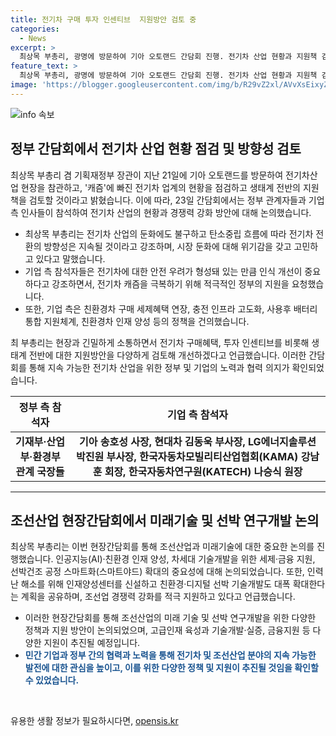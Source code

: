 ```yaml
---
title: 전기차 구매 투자 인센티브  지원방안 검토 중
categories:
  - News
excerpt: >
  최상목 부총리, 광명에 방문하여 기아 오토랜드 간담회 진행. 전기차 산업 현황과 지원책 검토. 산업부, 환경부 관계 국장 및 기아, 현대차, LG에너지솔루션 등 기업 참석. 기업들은 전기차 안전 우려와 캐즘 극복을 위한 적극적인 정부 지원 요청. 최 부총리는 전기차 시장 둔화에도 불구하고 전환 방향성은 지속될 것이라며, 지원방안 다양하게 검토할 것이라 언급. 또한 최 부총리는 HD한국조선해양을 방문하여 선박 산업 현황과 지원책도 논의함. 인재양성센터 설립과 친환경·디지털 선박 기술개발 확대 등의 논의가 이뤄짐.
feature_text: >
  최상목 부총리, 광명에 방문하여 기아 오토랜드 간담회 진행. 전기차 산업 현황과 지원책 검토. 산업부, 환경부 관계 국장 및 기아, 현대차, LG에너지솔루션 등 기업 참석. 기업들은 전기차 안전 우려와 캐즘 극복을 위한 적극적인 정부 지원 요청. 최 부총리는 전기차 시장 둔화에도 불구하고 전환 방향성은 지속될 것이라며, 지원방안 다양하게 검토할 것이라 언급. 또한 최 부총리는 HD한국조선해양을 방문하여 선박 산업 현황과 지원책도 논의함. 인재양성센터 설립과 친환경·디지털 선박 기술개발 확대 등의 논의가 이뤄짐.
image: 'https://blogger.googleusercontent.com/img/b/R29vZ2xl/AVvXsEixyZcFfHzMRdzZMjFBmAUKJYCLCGyLL1o632UiGVXcaFdKo_bkvkuCioo0uUKlGfBVcT3P84aROyZIXSBEx3Aw5nCQ3pTgDom1WDC4m8eifvWiAmWEEVb4x6G_l8C0QH225ldMjyaFvpxGEBGNO37VmDTDMHGhJPq73UglMfDca1-0aw/s1600/blogspot.png'
---
```


<p><img src="https://blogger.googleusercontent.com/img/b/R29vZ2xl/AVvXsEixyZcFfHzMRdzZMjFBmAUKJYCLCGyLL1o632UiGVXcaFdKo_bkvkuCioo0uUKlGfBVcT3P84aROyZIXSBEx3Aw5nCQ3pTgDom1WDC4m8eifvWiAmWEEVb4x6G_l8C0QH225ldMjyaFvpxGEBGNO37VmDTDMHGhJPq73UglMfDca1-0aw/s1600/blogspot.png" alt="info 속보" /></p>

<h2 data-ke-size="size26">정부 간담회에서 전기차 산업 현황 점검 및 방향성 검토</h2>

<p data-ke-size="size16">최상목 부총리 겸 기획재정부 장관이 지난 21일에 기아 오토랜드를 방문하여 전기차산업 현장을 참관하고, '캐즘'에 빠진 전기차 업계의 현황을 점검하고 생태계 전반의 지원책을 검토할 것이라고 밝혔습니다. 이에 따라, 23일 간담회에서는 정부 관계자들과 기업 측 인사들이 참석하여 전기차 산업의 현황과 경쟁력 강화 방안에 대해 논의했습니다.</p>

<ul>
<li>최상목 부총리는 전기차 산업의 둔화에도 불구하고 탄소중립 흐름에 따라 전기차 전환의 방향성은 지속될 것이라고 강조하며, 시장 둔화에 대해 위기감을 갖고 고민하고 있다고 말했습니다.</li>
<li>기업 측 참석자들은 전기차에 대한 안전 우려가 형성돼 있는 만큼 인식 개선이 중요하다고 강조하면서, 전기차 캐즘을 극복하기 위해 적극적인 정부의 지원을 요청했습니다.</li>
<li>또한, 기업 측은 친환경차 구매 세제혜택 연장, 충전 인프라 고도화, 사용후 배터리 통합 지원체계, 친환경차 인재 양성 등의 정책을 건의했습니다.</li>
</ul>

<p data-ke-size="size16">최 부총리는 현장과 긴밀하게 소통하면서 전기차 구매혜택, 투자 인센티브를 비롯해 생태계 전반에 대한 지원방안을 다양하게 검토해 개선하겠다고 언급했습니다. 이러한 간담회를 통해 지속 가능한 전기차 산업을 위한 정부 및 기업의 노력과 협력 의지가 확인되었습니다.</p>

<table>
<thead>
<tr>
<th><b>정부 측 참석자</b></th>
<th><b>기업 측 참석자</b></th>
</tr>
</thead>
<tbody>
<tr>
<td style="text-align: center; height: 17px;"><b>기재부·산업부·환경부 관계 국장들</b></td>
<td style="text-align: center; height: 17px;"><b>기아 송호성 사장, 현대차 김동욱 부사장, LG에너지솔루션 박진원 부사장, 한국자동차모빌리티산업협회(KAMA) 강남훈 회장, 한국자동차연구원(KATECH) 나승식 원장</b></td>
</tr>
</tbody>
</table>

<hr data-ke-size="size16">

<h2 data-ke-size="size26">조선산업 현장간담회에서 미래기술 및 선박 연구개발 논의</h2>

<p data-ke-size="size16">최상목 부총리는 이번 현장간담회를 통해 조선산업과 미래기술에 대한 중요한 논의를 진행했습니다. 인공지능(AI)·친환경 인재 양성, 차세대 기술개발을 위한 세제·금융 지원, 선박건조 공정 스마트화(스마트야드) 확대의 중요성에 대해 논의되었습니다. 또한, 인력난 해소를 위해 인재양성센터를 신설하고 친환경·디지털 선박 기술개발도 대폭 확대한다는 계획을 공유하며, 조선업 경쟁력 강화를 적극 지원하고 있다고 언급했습니다.</p>

<ul>
<li>이러한 현장간담회를 통해 조선산업의 미래 기술 및 선박 연구개발을 위한 다양한 정책과 지원 방안이 논의되었으며, 고급인재 육성과 기술개발·실증, 금융지원 등 다양한 지원이 추진될 예정입니다.</li>
<li><b><span style="color: #1a5490;">민간 기업과 정부 간의 협력과 노력을 통해 전기차 및 조선산업 분야의 지속 가능한 발전에 대한 관심을 높이고, 이를 위한 다양한 정책 및 지원이 추진될 것임을 확인할 수 있었습니다.</span></b></li>
</ul>

<p data-ke-size="size16">&nbsp;</p>
유용한 생활 정보가 필요하시다면, <a href="https://opensis.kr" rel="dofollow">opensis.kr</a>


